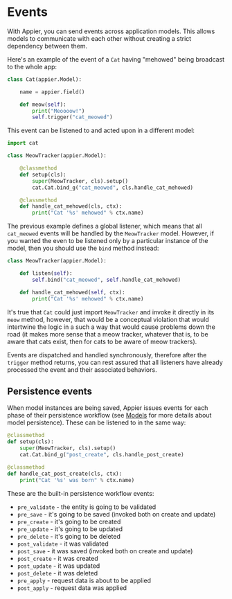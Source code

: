 # Events

With Appier, you can send events across application models. This allows models to
communicate with each other without creating a strict dependency between them.

Here's an example of the event of a `Cat` having "mehowed" being broadcast to the
whole app:

```python
class Cat(appier.Model):

    name = appier.field()

    def meow(self):
        print("Meoooow!")
        self.trigger("cat_meowed")
```

This event can be listened to and acted upon in a different model:

```python
import cat

class MeowTracker(appier.Model):

    @classmethod
    def setup(cls):
        super(MeowTracker, cls).setup()
        cat.Cat.bind_g("cat_meowed", cls.handle_cat_mehowed)

    @classmethod
    def handle_cat_mehowed(cls, ctx):
        print("Cat '%s' mehowed" % ctx.name)
```

The previous example defines a global listener, which means that
all `cat_meowed` events will be handled by the `MeowTracker` model.
However, if you wanted the even to be listened only by a particular
instance of the model, then you should use the `bind` method instead:

```python
class MeowTracker(appier.Model):

    def listen(self):
        self.bind("cat_meowed", self.handle_cat_mehowed)

    def handle_cat_mehowed(self, ctx):
        print("Cat '%s' mehowed" % ctx.name)
```

It's true that `Cat` could just import `MeowTracker` and invoke it
directly in its `meow` method, however, that would be a conceptual violation
that would intertwine the logic in a such a way that would cause problems down
the road (it makes more sense that a meow tracker, whatever that is, to be aware
that cats exist, then for cats to be aware of meow trackers).

Events are dispatched and handled synchronously, therefore after the `trigger`
method returns, you can rest assured that all listeners have already processed
the event and their associated behaviors.

## Persistence events

When model instances are being saved, Appier issues events for each phase
of their persistence workflow (see [Models](models.md) for more details
about model persistence). These can be listened to in the same way:

```python
@classmethod
def setup(cls):
    super(MeowTracker, cls).setup()
    cat.Cat.bind_g("post_create", cls.handle_post_create)

@classmethod
def handle_cat_post_create(cls, ctx):
    print("Cat '%s' was born" % ctx.name)
```

These are the built-in persistence workflow events:

* `pre_validate` - the entity is going to be validated
* `pre_save` - it's going to be saved (invoked both on create and update)
* `pre_create` - it's going to be created
* `pre_update` - it's going to be updated
* `pre_delete` - it's going to be deleted
* `post_validate` - it was validated
* `post_save` - it was saved (invoked both on create and update)
* `post_create` - it was created
* `post_update` - it was updated
* `post_delete` - it was deleted
* `pre_apply` - request data is about to be applied
* `post_apply` - request data was applied
